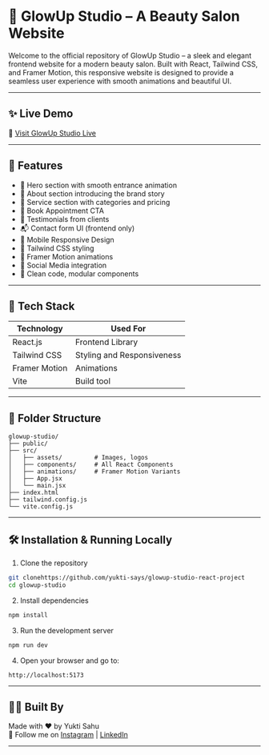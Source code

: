 # 💄 GlowUp Studio – A Beauty Salon Website

Welcome to the official repository of GlowUp Studio – a sleek and elegant frontend website for a modern beauty salon. Built with React, Tailwind CSS, and Framer Motion, this responsive website is designed to provide a seamless user experience with smooth animations and beautiful UI.

---

## ✨ Live Demo

🔗 [Visit GlowUp Studio Live](https://glowup-studio-react-project.vercel.app/)

---

## 📸 Features

- 💅 Hero section with smooth entrance animation
- 📖 About section introducing the brand story
- 💼 Service section with categories and pricing
- 📆 Book Appointment CTA
- 🧡 Testimonials from clients
- 📬 Contact form UI (frontend only)
- 📱 Mobile Responsive Design
- 🎨 Tailwind CSS styling
- 💫 Framer Motion animations
- 🔗 Social Media integration
- 🧠 Clean code, modular components

---

## 🚀 Tech Stack

| Technology      | Used For                    |
|----------------|-----------------------------|
| React.js        | Frontend Library             |
| Tailwind CSS    | Styling and Responsiveness   |
| Framer Motion   | Animations                   |
| Vite            | Build tool                   |

---

## 📁 Folder Structure

```
glowup-studio/
├── public/
├── src/
│   ├── assets/         # Images, logos
│   ├── components/     # All React Components
│   ├── animations/     # Framer Motion Variants
│   ├── App.jsx
│   └── main.jsx
├── index.html
├── tailwind.config.js
└── vite.config.js
```

---

## 🛠️ Installation & Running Locally

1. Clone the repository

```bash
git clonehttps://github.com/yukti-says/glowup-studio-react-project
cd glowup-studio
```

2. Install dependencies

```bash
npm install
```

3. Run the development server

```bash
npm run dev
```

4. Open your browser and go to:

```
http://localhost:5173
```

---

## 👩‍💻 Built By

Made with ❤️ by Yukti Sahu  
📸 Follow me on [Instagram](https://instagram.com/your-id) | [LinkedIn](https://linkedin.com/in/your-id)

---

